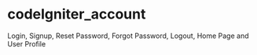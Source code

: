 # codeIgniter_account
Login, Signup, Reset Password, Forgot Password, Logout, Home Page and User Profile
